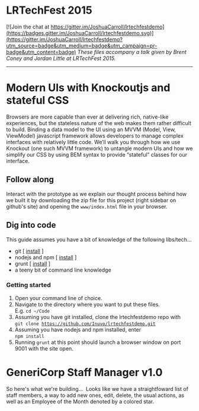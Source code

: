 # LRTechFest 2015

[![Join the chat at https://gitter.im/JoshuaCarroll/lrtechfestdemo](https://badges.gitter.im/JoshuaCarroll/lrtechfestdemo.svg)](https://gitter.im/JoshuaCarroll/lrtechfestdemo?utm_source=badge&utm_medium=badge&utm_campaign=pr-badge&utm_content=badge)
_These files accompany a talk given by Brent Coney and Jordan Little at LRTechFest 2015._

---

# Modern UIs with Knockoutjs and stateful CSS
Browsers are more capable than ever at delivering rich, native-like experiences, but the stateless nature of the web makes them rather difficult to build. Binding a data model to the UI using an MVVM (Model, View, ViewModel) javascript framework allows developers to manage complex interfaces with relatively little code. We’ll walk you through how we use Knockout (one such MVVM framework) to untangle modern UIs and how we simplify our CSS by using BEM syntax to provide “stateful” classes for our interface.

## Follow along
Interact with the prototype as we explain our thought process behind how we built it by downloading the zip file for this project (right sidebar on github's site) and opening the <code>www/index.html</code> file in your browser.

## Dig into code
This guide assumes you have a bit of knowledge of the following libs/tech&hellip;
- git [ [install](http://git-scm.com/downloads) ]
- nodejs and npm [ [install](https://nodejs.org/download/) ]
- grunt [ [install](https://github.com/gruntjs/grunt) ]
- a teeny bit of command line knowledge

### Getting started
1. Open your command line of choice.
2. Navigate to the directory where you want to put these files.  
E.g. <code>cd ~/Code</code>
3. Assuming you have git installed, clone the lrtechfestdemo repo with  
<code>git clone https://github.com/Inuvo/lrtechfestdemo.git</code>
4. Assuming you have nodejs and npm installed, enter  
<code>npm install</code>
5. Running <code>grunt</code> at this point should launch a browser window on port 9001 with the site open.

# GeneriCorp Staff Manager v1.0
So here's what we're building&hellip;
<img src="http://i.imgur.com/DkHEX08.png" alt="" />
Looks like we have a straightfoward list of staff members, a way to add new ones, edit, delete, the usual actions, as well as an Employee of the Month denoted by a colored star.
